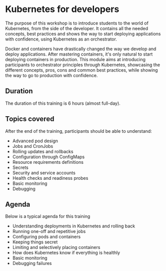 # Kubernetes for developers

The purpose of this workshop is to introduce students to the world of Kubernetes, from the side of the developer. It contains all the needed concepts, best practices and shows the way to start deploying applications with confidence, using Kubernetes as an orchestrator.

Docker and containers have drastically changed the way we develop and deploy applications. After mastering containers, it's only natural to start deploying containers in production. This module aims at introducing participants to orchestrator principles through Kubernetes, showcasing the different concepts, pros, cons and common best practices, while showing the way to go to production with confidence.

## Duration

The duration of this training is 6 hours (almost full-day).

## Topics covered

After the end of the training, participants should be able to understand:

* Advanced pod design
* Jobs and CronJobs
* Rolling updates and rollbacks
* Configuration through ConfigMaps
* Resource requirements definitions
* Secrets
* Security and service accounts
* Health checks and readiness probes
* Basic monitoring
* Debugging

## Agenda

Below is a typical agenda for this training

* Understanding deployments in Kubernetes and rolling back
* Running one-off and repetitive jobs
* Configuring pods and containers
* Keeping things secret
* Limiting and selectively placing containers
* How does Kubernetes know if everything is healthly
* Basic monitoring
* Debugging failures
